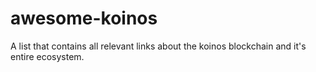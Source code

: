 # awesome-koinos
A list that contains all relevant links about the koinos blockchain and it's entire ecosystem.
